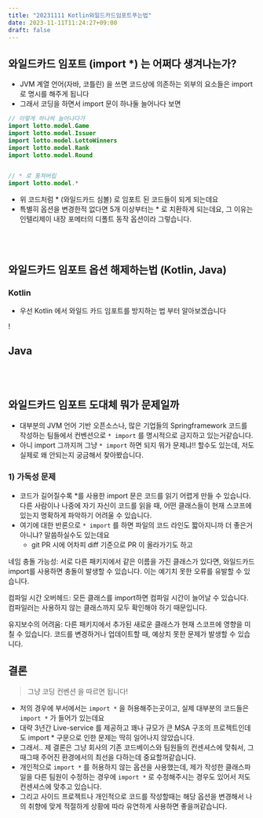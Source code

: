 ```yaml
---
title: "20231111 Kotlin와일드카드임포트푸는법"
date: 2023-11-11T11:24:27+09:00
draft: false
---
```


## 와일드카드 임포트 (import *) 는 어쩌다 생겨나는가?

- JVM 계열 언어(자바, 코틀린) 을 쓰면 코드상에 의존하는 외부의 요소들은 import 로 명시를 해주게 됩니다
- 그래서 코딩을 하면서 import 문이 하나둘 늘어나다 보면
```kotlin
// 이렇게 하나씩 늘어나다가
import lotto.model.Game
import lotto.model.Issuer
import lotto.model.LottoWinners
import lotto.model.Rank
import lotto.model.Round


// * 로 퉁쳐버립
import lotto.model.*
```
- 위 코드처럼 * (와일드카드 심볼) 로 임포트 된 코드들이 되게 되는데요
- 특별히 옵션을 변경한적 없다면 5개 이상부터는 * 로 치환하게 되는데요, 그 이유는 인텔리제이 내장 포메터의 디폴트 동작 옵션이라 그렇습니다.

<br><br>

## 와일드카드 임포트 옵션 해제하는법 (Kotlin, Java)

### Kotlin
- 우선 Kotlin 에서 와일드 카드 임포트를 방지하는 법 부터 알아보겠습니다

!

## Java 

<br><br>

## 와일드카드 임포트 도대체 뭐가 문제일까

- 대부분의 JVM 언어 기반 오픈소스나, 많은 기업들의 Springframework 코드를 작성하는 팀들에서 컨벤션으로 `* import` 를 명시적으로 금지하고 있는거같습니다.
- 아니 import 그까지꺼 그냥 `* import` 하면 되지 뭐가 문제냐!! 할수도 있는데, 저도 실제로 왜 안되는지 궁금해서 찾아봤습니다.

### 1) 가독성 문제
- 코드가 길어질수록 *를 사용한 import 문은 코드를 읽기 어렵게 만들 수 있습니다. 다른 사람이나 나중에 자기 자신이 코드를 읽을 때, 어떤 클래스들이 현재 스코프에 있는지 명확하게 파악하기 어려울 수 있습니다.
- 여기에 대한 반론으로 `* import` 를 하면 파일의 코드 라인도 짧아지니까 더 좋은거 아니냐? 말씀하실수도 있는데요
  - git PR 시에 어차피 diff 기준으로 PR 이 올라가기도 하고

네임 충돌 가능성: 서로 다른 패키지에서 같은 이름을 가진 클래스가 있다면, 와일드카드 import를 사용하면 충돌이 발생할 수 있습니다. 이는 예기치 못한 오류를 유발할 수 있습니다.

컴파일 시간 오버헤드: 모든 클래스를 import하면 컴파일 시간이 늘어날 수 있습니다. 컴파일러는 사용하지 않는 클래스까지 모두 확인해야 하기 때문입니다.

유지보수의 어려움: 다른 패키지에서 추가된 새로운 클래스가 현재 스코프에 영향을 미칠 수 있습니다. 코드를 변경하거나 업데이트할 때, 예상치 못한 문제가 발생할 수 있습니다.


## 결론
> 그냥 코딩 컨벤션 을 따르면 됩니다!
- 저의 경우에 부서에서는 `import *` 을 허용해주는곳이고, 실제 대부분의 코드들은 `import *` 가 들어가 있는데요 
- 대략 3년간 Live-service 를 제공하고 꽤나 규모가 큰 MSA 구조의 프로젝트인데도 import * 구문으로 인한 문제는 딱히 일어나지 않았습니다.
- 그래서.. 제 결론은 그냥 회사의 기존 코드베이스와 팀원들의 컨센셔스에 맞춰서, 그때그때 주어진 환경에서의 최선을 다하는데 중요할꺼같습니다. 
- 개인적으로 `import *` 를 허용하지 않는 옵션을 사용했는데, 제가 작성한 클래스파일을 다른 팀원이 수정하는 경우에  `import *` 로 수정해주시는 경우도 있어서 저도 컨센셔스에 맞추고 있습니다.
- 그리고 사이드 프로젝트나 개인적으로 코드를 작성할때는 해당 옵션을 변경해서 나의 취향에 맞게 적절하게 상황에 따라 유연하게 사용하면 좋을꺼같습니다.